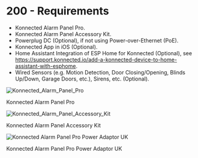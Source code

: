 # 200 - Requirements

- Konnected Alarm Panel Pro.
- Konnected Alarm Panel Accessory Kit.
- Powerplug DC (Optional), if not using Power-over-Ethernet (PoE).
- Konnected App in iOS (Optional).
- Home Assistant Integration of ESP Home for Konnected (Optional), see https://support.konnected.io/add-a-konnected-device-to-home-assistant-with-esphome.
- Wired Sensors (e.g. Motion Detection, Door Closing/Opening, Blinds Up/Down, Garage Doors, etc.), Sirens, etc. (Optional).

![Konnected_Alarm_Panel_Pro](https://github.com/vanHeemstraSystems/konnected-alarm-panel-pro/assets/1499433/1314c911-65c8-4682-abde-1888eaac35ea)

Konnected Alarm Panel Pro

![Konnected_Alarm_Panel_Accessory_Kit](https://github.com/vanHeemstraSystems/konnected-alarm-panel-pro/assets/1499433/89d958d5-340b-4579-af67-3c6059313efa)

Konnected Alarm Panel Accessory Kit

![Konnected Alarm Panel Pro Power Adaptor UK](https://github.com/vanHeemstraSystems/konnected-alarm-panel-pro/assets/1499433/2265be72-f40a-46df-87ea-d3bcfff07930)

Konnected Alarm Panel Pro Power Adaptor UK

